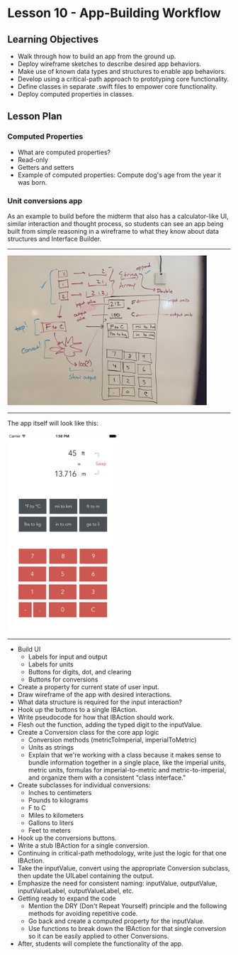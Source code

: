 # Lesson 10 - App-Building Workflow

## Learning Objectives

* Walk through how to build an app from the ground up.
* Deploy wireframe sketches to describe desired app behaviors.
* Make use of known data types and structures to enable app behaviors.
* Develop using a critical-path approach to prototyping core functionality.
* Define classes in separate .swift files to empower core functionality.
* Deploy computed properties in classes.

## Lesson Plan

### Computed Properties

* What are computed properties?
* Read-only
* Getters and setters
* Example of computed properties: Compute dog's age from the year it was born.

### Unit conversions app

As an example to build before the midterm that also has a calculator-like UI, similar interaction and thought process, so students can see an app being built from simple reasoning in a wireframe to what they know about data structures and Interface Builder.

<hr>

<a href="wireframe_for_unit_converter_app.jpg" target="_blank"><img src="wireframe_for_unit_converter_app.jpg" style="max-width:450px" width="450"></a>
<hr>
<p>The app itself will look like this:</p>
<a href="UnitConverter_Complete_Screenshot.png" target="_blank"><img src="UnitConverter_Complete_Screenshot.png" style="max-width:250px" width="250"></a>

<hr>

* Build UI
    * Labels for input and output
    * Labels for units
    * Buttons for digits, dot, and clearing
    * Buttons for conversions
* Create a property for current state of user input.
* Draw wireframe of the app with desired interactions.
* What data structure is required for the input interaction?
* Hook up the buttons to a single IBAction.
* Write pseudocode for how that IBAction should work.
* Flesh out the function, adding the typed digit to the inputValue.
* Create a Conversion class for the core app logic
    * Conversion methods (metricToImperial, imperialToMetric)
    * Units as strings
    * Explain that we're working with a class because it makes sense to bundle information together in a single place, like the imperial units, metric units, formulas for imperial-to-metric and metric-to-imperial, and organize them with a consistent "class interface."
* Create subclasses for individual conversions:
    * Inches to centimeters
    * Pounds to kilograms
    * F to C
    * Miles to kilometers
    * Gallons to liters
    * Feet to meters
* Hook up the conversions buttons.
* Write a stub IBAction for a single conversion.
* Continuing in critical-path methodology, write just the logic for that one IBAction.
* Take the inputValue, convert using the appropriate Conversion subclass, then update the UILabel containing the output.
* Emphasize the need for consistent naming: inputValue, outputValue, inputValueLabel, outputValueLabel, etc.
* Getting ready to expand the code
    * Mention the DRY (Don't Repeat Yourself) principle and the following methods for avoiding repetitive code.
    * Go back and create a computed property for the inputValue.
    * Use functions to break down the IBAction for that single conversion so it can be easily applied to other Conversions.
* After, students will complete the functionality of the app.

